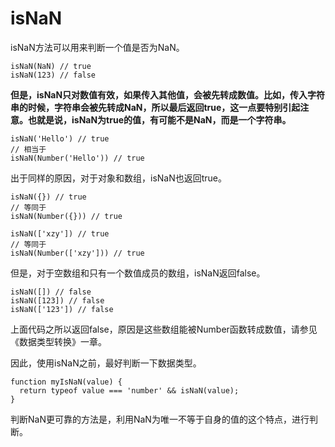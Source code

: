 isNaN
=

isNaN方法可以用来判断一个值是否为NaN。

    isNaN(NaN) // true
    isNaN(123) // false
    

**但是，isNaN只对数值有效，如果传入其他值，会被先转成数值。比如，传入字符串的时候，字符串会被先转成NaN，所以最后返回true，这一点要特别引起注意。也就是说，isNaN为true的值，有可能不是NaN，而是一个字符串。**

    isNaN('Hello') // true
    // 相当于
    isNaN(Number('Hello')) // true
    
出于同样的原因，对于对象和数组，isNaN也返回true。

    isNaN({}) // true
    // 等同于
    isNaN(Number({})) // true
    
    isNaN(['xzy']) // true
    // 等同于
    isNaN(Number(['xzy'])) // true


但是，对于空数组和只有一个数值成员的数组，isNaN返回false。

    isNaN([]) // false
    isNaN([123]) // false
    isNaN(['123']) // false
    
上面代码之所以返回false，原因是这些数组能被Number函数转成数值，请参见《数据类型转换》一章。

因此，使用isNaN之前，最好判断一下数据类型。

    function myIsNaN(value) {
      return typeof value === 'number' && isNaN(value);
    }

判断NaN更可靠的方法是，利用NaN为唯一不等于自身的值的这个特点，进行判断。


